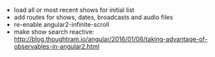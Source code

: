 * load all or most recent shows for initial list
* add routes for shows, dates, broadcasts and audio files
* re-enable angular2-infinite-scroll
* make show search reactive: http://blog.thoughtram.io/angular/2016/01/06/taking-advantage-of-observables-in-angular2.html
